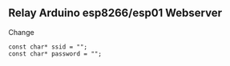 ## Relay Arduino esp8266/esp01 Webserver


Change 

````
const char* ssid = "";
const char* password = "";
````
